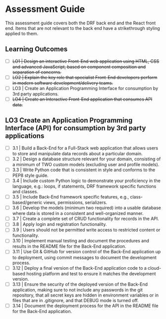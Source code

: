 # Assessment Guide

This assessment guide covers both the DRF back end and the React front end. Items that are not relevant to the back end have a strikethrough styling applied to them.

## Learning Outcomes

- [ ] ~~LO1 | Design an interactive Front-End web application using HTML, CSS and advanced JavaScript, based on component composition and separation of concerns.~~
- [ ] ~~LO2 | Explain the key role that specialist Front-End developers perform in modern software development/delivery teams.~~
- [ ] LO3 | Create an Application Programming Interface for consumption by 3rd party applications.
- [ ] ~~LO4 | Create an Interactive Front-End application that consumes API data.~~

## LO3 Create an Application Programming Interface (API) for consumption by 3rd party applications

- [ ] 3.1 | Build a Back-End for a Full-Stack web application that allows users to store and manipulate data records about a particular domain.
- [ ] 3.2 | Design a database structure relevant for your domain, consisting of a minimum of TWO custom models (excluding user and profile models).
- [ ] 3.3 | Write Python code that is consistent in style and conforms to the PEP8 style guide.
- [ ] 3.4 | Include custom Python logic to demonstrate your proficiency in the language, e.g.: loops, if statements, DRF framework specific functions and classes.
- [ ] 3.5 | Include Back-End framework specific features, e.g., class-based/generic views, permissions, serializers.
- [ ] 3.6 | Develop the models (minimum two required) into a usable database where data is stored in a consistent and well-organized manner.
- [ ] 3.7 | Create a complete set of CRUD functionality for records in the API.
- [ ] 3.8 | Apply login and registration functionality.
- [ ] 3.9 | Users should not be permitted write access to restricted content or functionality.
- [ ] 3.10 | Implement manual testing and document the procedures and results in the README file for the Back-End application.
- [ ] 3.11 | Use Git & GitHub for version control of the Back-End application up to deployment, using commit messages to document the development process.
- [ ] 3.12 | Deploy a final version of the Back-End application code to a cloud-based hosting platform and test to ensure it matches the development version.
- [ ] 3.13 | Ensure the security of the deployed version of the Back-End application, making sure to not include any passwords in the git repository, that all secret keys are hidden in environment variables or in files that are in .gitignore, and that DEBUG mode is turned off.
- [ ] 3.14 | Document the deployment process for the API in the README file for the Back-End application.
